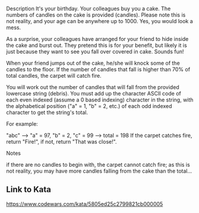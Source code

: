 Description
It's your birthday. Your colleagues buy you a cake. The numbers of candles on the cake is provided (candles). Please note this is not reality, and your age can be anywhere up to 1000. Yes, you would look a mess.

As a surprise, your colleagues have arranged for your friend to hide inside the cake and burst out. They pretend this is for your benefit, but likely it is just because they want to see you fall over covered in cake. Sounds fun!

When your friend jumps out of the cake, he/she will knock some of the candles to the floor. If the number of candles that fall is higher than 70% of total candles, the carpet will catch fire.

You will work out the number of candles that will fall from the provided lowercase string (debris). You must add up the character ASCII code of each even indexed (assume a 0 based indexing) character in the string, with the alphabetical position ("a" = 1, "b" = 2, etc.) of each odd indexed character to get the string's total.

For example:

"abc" --> "a" = 97, "b" = 2, "c" = 99 --> total = 198
If the carpet catches fire, return "Fire!", if not, return "That was close!".

Notes

if there are no candles to begin with, the carpet cannot catch fire;
as this is not reality, you may have more candles falling from the cake than the total...

## Link to Kata

https://www.codewars.com/kata/5805ed25c2799821cb000005
